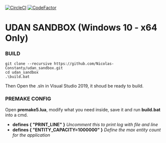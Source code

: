 [![CircleCI](https://circleci.com/gh/Nicolas-Constanty/udan_sandbox.svg?style=shield&circle-token=8a7f3f2253779be15b661612aecbb31b5b519770)](https://app.circleci.com/pipelines/github/Nicolas-Constanty/udan_sandbox) [![CodeFactor](https://www.codefactor.io/repository/github/nicolas-constanty/udan/badge/main?s=e2f838de4b416755ed4564948b81e7e1312c30b1)](https://www.codefactor.io/repository/github/nicolas-constanty/udan/overview/main)
# UDAN SANDBOX (Windows 10 - x64 Only)


### BUILD
```
git clone --recursive https://github.com/Nicolas-Constanty/udan_sandbox.git
cd udan_sandbox
.\build.bat
```
Then Open the .sln in Visual Studio 2019, it shoud be ready to build.

### PREMAKE CONFIG
Open **premake5.lua**, modify what you need inside, save it and run **build.bat** into a cmd.
* **defines { "PRINT_LINE" }** *Uncomment this to print log with file and line*
* **defines { "ENTITY_CAPACITY=1000000" }** *Define the max entity count for the application*
